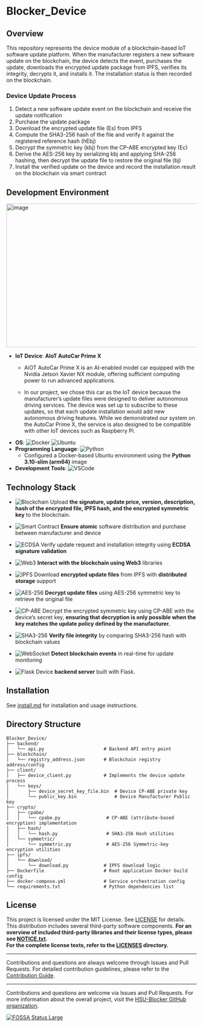 # Blocker_Device  

## Overview  
This repository represents the device module of a blockchain-based IoT software update platform.
When the manufacturer registers a new software update on the blockchain, the device detects the event, purchases the update, downloads the encrypted update package from IPFS, verifies its integrity, decrypts it, and installs it. The installation status is then recorded on the blockchain.

### Device Update Process  
1. Detect a new software update event on the blockchain and receive the update notification
2. Purchase the update package
3. Download the encrypted update file (Es) from IPFS
4. Compute the SHA3-256 hash of the file and verify it against the registered reference hash (hEbj)
5. Decrypt the symmetric key (kbj) from the CP-ABE encrypted key (Ec)
6. Derive the AES-256 key by serializing kbj and applying SHA-256 hashing, then decrypt the update file to restore the original file (bj)
7. Install the verified update on the device and record the installation result on the blockchain via smart contract

## Development Environment  
<img width="742" height="380" alt="image" src="https://github.com/user-attachments/assets/8f67a5bd-9917-4593-90d0-11d954df52f7" />

- **IoT Device**: **AIoT AutoCar Prime X**
  - AiOT AutoCar Prime X is an AI-enabled model car equipped with the Nvidia Jetson Xavier NX module, offering sufficient computing power to run advanced applications.

  - In our project, we chose this car as the IoT device because the manufacturer’s update files were designed to deliver autonomous driving services. The device was set up to subscribe to these updates, so that each update installation would add new autonomous driving features. While we demonstrated our system on the AutoCar Prime X, the service is also designed to be compatible with other IoT devices such as Raspberry Pi.
- **OS**: ![Docker](https://img.shields.io/badge/Docker-2496ED?style=flat&logo=docker&logoColor=white)
 ![Ubuntu](https://img.shields.io/badge/Ubuntu-E95420?style=flat&logo=ubuntu&logoColor=white)  
- **Programming Language**: ![Python](https://img.shields.io/badge/Python_3.10--slim_(arm64)-3776AB?style=flat&logo=python&logoColor=white)  
  - Configured a Docker-based Ubuntu environment using the **Python 3.10-slim (arm64)** image  
- **Development Tools**: ![VSCode](https://img.shields.io/badge/Visual_Studio_Code-007ACC?style=flat&logo=visualstudiocode&logoColor=white)  

## Technology Stack
- ![Blockchain](https://img.shields.io/badge/Blockchain-121D33?style=flat&logo=blockchaindotcom&logoColor=white)  Upload **the signature, update price, version, description, hash of the encrypted file, IPFS hash, and the encrypted symmetric key** to the blockchain.

- ![Smart Contract](https://img.shields.io/badge/Smart_Contract-2C3E50?style=flat&logo=ethereum&logoColor=white)  **Ensure atomic** software distribution and purchase between manufacturer and device 

- ![ECDSA](https://img.shields.io/badge/ECDSA_Signature-34495E?style=flat&logo=lock&logoColor=white)  Verify update request and installation integrity using **ECDSA signature validation**  

- ![Web3](https://img.shields.io/badge/Web3-F16822?style=flat&logo=web3dotjs&logoColor=white)  **Interact with the blockchain using Web3** libraries  

- ![IPFS](https://img.shields.io/badge/IPFS_File-65C2CB?style=flat&logo=ipfs&logoColor=white)  Download **encrypted update files** from IPFS with **distributed storage** support  

- ![AES-256](https://img.shields.io/badge/AES--256-006699?style=flat&logo=databricks&logoColor=white)  **Decrypt update files** using AES-256 symmetric key to retrieve the original file  

- ![CP-ABE](https://img.shields.io/badge/CP--ABE-6C3483?style=flat&logo=academia&logoColor=white)  Decrypt the encrypted symmetric key using CP-ABE with the device’s secret key, **ensuring that decryption is only possible when the key matches the update policy defined by the manufacturer.**

- ![SHA3-256](https://img.shields.io/badge/SHA3--256-117A65?style=flat&logo=datadog&logoColor=white)  **Verify file integrity** by comparing SHA3-256 hash with blockchain values  

- ![WebSocket](https://img.shields.io/badge/WebSocket-008080?style=flat&logo=socketdotio&logoColor=white)  **Detect blockchain events** in real-time for update monitoring  

- ![Flask](https://img.shields.io/badge/Flask-000000?style=flat&logo=flask&logoColor=white)  Device **backend server** built with Flask.  

## Installation
See [install.md](./install.md) for installation and usage instructions.

## Directory Structure
```
Blocker_Device/
├── backend/
│   └── api.py                      # Backend API entry point
├── blockchain/
│   └── registry_address.json       # Blockchain registry address/config
├── client/
│   ├── device_client.py            # Implements the device update process
│   └── keys/
│       ├── device_secret_key_file.bin  # Device CP-ABE private key
│       └── public_key.bin              # Device Manufacturer Public key
├── crypto/
│   ├── cpabe/
│   │   └── cpabe.py                 # CP-ABE (attribute-based encryption) implementation
│   ├── hash/
│   │   └── hash.py                  # SHA3-256 Hash utilities
│   └── symmetric/
│       └── symmetric.py             # AES-256 Symmetric-key encryption utilities
├── ipfs/
│   └── download/
│       └── download.py             # IPFS download logic
├── Dockerfile                      # Root application Docker build config
├── docker-compose.yml              # Service orchestration config
└── requirements.txt                # Python dependencies list
```

## License

This project is licensed under the MIT License. See [LICENSE](./LICENSE) for details.
This distribution includes several third-party software components. **For an overview of included third-party libraries and their license types, please see [NOTICE.txt](./NOTICE.txt).  
For the complete license texts, refer to the [LICENSES](./LICENSES/) directory.**

---

Contributions and questions are always welcome through Issues and Pull Requests.
For detailed contribution guidelines, please refer to the [Contribution Guide](https://github.com/HSU-Blocker/Blocker_Device?tab=contributing-ov-file).

---

Contributions and questions are welcome via Issues and Pull Requests.
For more information about the overall project, visit the [HSU-Blocker GitHub organization](https://github.com/HSU-Blocker).

  <a href="https://app.fossa.com/projects/git%2Bgithub.com%2FHSU-Blocker%2FBlocker_Device?ref=badge_large">
    <img src="https://app.fossa.com/api/projects/git%2Bgithub.com%2FHSU-Blocker%2FBlocker_Device.svg?type=large" alt="FOSSA Status Large"/>
  </a>